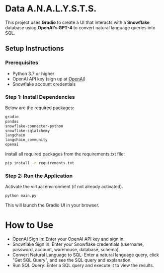 # Data A.N.A.L.Y.S.T.S.

This project uses **Gradio** to create a UI that interacts with a **Snowflake** database using **OpenAI's GPT-4** to convert natural language queries into SQL.

## Setup Instructions

### Prerequisites
- Python 3.7 or higher
- OpenAI API key (sign up at [OpenAI](https://beta.openai.com/signup/))
- Snowflake account credentials

### Step 1: Install Dependencies
Below are the required packages:

```bash
gradio
pandas
snowflake-connector-python
snowflake-sqlalchemy
langchain
langchain_community
openai
```
Install all required packages from the requirements.txt file:
```bash
pip install -r requirements.txt
```
### Step 2: Run the Application
Activate the virtual environment (if not already activated).
```bash
python main.py
```
This will launch the Gradio UI in your browser.

# How to Use
- OpenAI Sign In: Enter your OpenAI API key and sign in.
- Snowflake Sign In: Enter your Snowflake credentials (username, password, account, warehouse, database, schema).
- Convert Natural Language to SQL: Enter a natural language query, click "Get SQL Query", and see the SQL query and explanation.
- Run SQL Query: Enter a SQL query and execute it to view the results.

